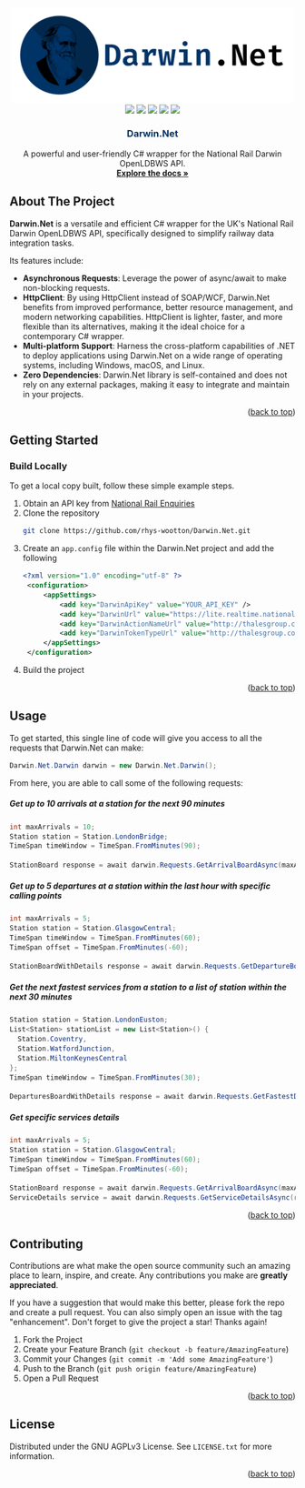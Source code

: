 <!-- Improved compatibility of back to top link: See: https://github.com/othneildrew/Best-README-Template/pull/73 -->
<a name="readme-top"></a>
<!--
*** Thanks for checking out the Best-README-Template. If you have a suggestion
*** that would make this better, please fork the repo and create a pull request
*** or simply open an issue with the tag "enhancement".
*** Don't forget to give the project a star!
*** Thanks again! Now go create something AMAZING! :D
-->

<!-- PROJECT SHIELDS -->
<!--
*** I'm using markdown "reference style" links for readability.
*** Reference links are enclosed in brackets [ ] instead of parentheses ( ).
*** See the bottom of this document for the declaration of the reference variables
*** for contributors-url, forks-url, etc. This is an optional, concise syntax you may use.
*** https://www.markdownguide.org/basic-syntax/#reference-style-links
-->

<!-- PROJECT LOGO -->
<br />
<div align="center">
  <img src=".gitassets/Long Logo.svg" alt="Logo" width="500">
  <div align="center">
    <a href="https://github.com/rhys-wootton/Darwin.Net/blob/master/LICENSE.txt"><img src="https://img.shields.io/github/license/rhys-wootton/Darwin.Net?style=flat-square"></img></a>
    <img src="https://img.shields.io/codefactor/grade/github/rhys-wootton/Darwin.Net/master?style=flat-square"></img>
    <a href="https://github.com/rhys-wootton/Darwin.Net/issues"><img src="https://img.shields.io/github/issues-raw/rhys-wootton/Darwin.Net?style=flat-square"></img></a>
    <a href="https://dotnet.microsoft.com/"><img src="https://img.shields.io/badge/-Powered%20by%20.NET-%23512bd4?style=flat-square"></img></a>
    <a href="https://www.linkedin.com/in/rhyswootton2212/"><img src="https://img.shields.io/badge/-Connect%20with%20me!-0077b5?style=flat-square&logo=LinkedIn"></img></a>
  </div>

  <h3 align="center" style="color: #003366">Darwin.Net</h3>

  <p align="center">
    A powerful and user-friendly C# wrapper for the National Rail Darwin OpenLDBWS API.
    <br />
    <a href="https://rhys-wootton.github.io/Darwin.Net/"><strong>Explore the docs »</strong></a>
  </p>
</div>

<!-- ABOUT THE PROJECT -->
## About The Project

**Darwin.Net** is a versatile and efficient C# wrapper for the UK's National Rail Darwin OpenLDBWS API, specifically designed to simplify railway data integration tasks. 

Its features include:

- **Asynchronous Requests**: Leverage the power of async/await to make non-blocking requests.
- **HttpClient**: By using HttpClient instead of SOAP/WCF, Darwin.Net benefits from improved performance, better resource management, and modern networking capabilities. HttpClient is lighter, faster, and more flexible than its alternatives, making it the ideal choice for a contemporary C# wrapper.
- **Multi-platform Support**: Harness the cross-platform capabilities of .NET to deploy applications using Darwin.Net on a wide range of operating systems, including Windows, macOS, and Linux.
- **Zero Dependencies**: Darwin.Net library is self-contained and does not rely on any external packages, making it easy to integrate and maintain in your projects.

<p align="right">(<a href="#readme-top">back to top</a>)</p>


<!-- GETTING STARTED -->
## Getting Started

### Build Locally

To get a local copy built, follow these simple example steps.

1. Obtain an API key from [National Rail Enquiries](http://realtime.nationalrail.co.uk/OpenLDBWSRegistration/)
2. Clone the repository
   ```sh
   git clone https://github.com/rhys-wootton/Darwin.Net.git
   ```
3. Create an `app.config` file within the Darwin.Net project and add the following
   ```xml
   <?xml version="1.0" encoding="utf-8" ?>
    <configuration>
        <appSettings>
            <add key="DarwinApiKey" value="YOUR_API_KEY" />
            <add key="DarwinUrl" value="https://lite.realtime.nationalrail.co.uk/OpenLDBWS/ldb12.asmx"/>
            <add key="DarwinActionNameUrl" value="http://thalesgroup.com/RTTI/2021-11-01/ldb/"/>
            <add key="DarwinTokenTypeUrl" value="http://thalesgroup.com/RTTI/2013-11-28/Token/types"/>
        </appSettings>
    </configuration>
   ```
4. Build  the project
<p align="right">(<a href="#readme-top">back to top</a>)</p>

<!-- USAGE EXAMPLES -->
## Usage

To get started, this single line of code will give you access to all the requests that Darwin.Net can make:

```csharp
Darwin.Net.Darwin darwin = new Darwin.Net.Darwin();
```

From here, you are able to call some of the following requests:

##### Get up to 10 arrivals at a station for the next 90 minutes
```csharp
int maxArrivals = 10;
Station station = Station.LondonBridge;
TimeSpan timeWindow = TimeSpan.FromMinutes(90);

StationBoard response = await darwin.Requests.GetArrivalBoardAsync(maxArrivals, station, timeWindow);
```

##### Get up to 5 departures at a station within the last hour with specific calling points
```csharp
int maxArrivals = 5;
Station station = Station.GlasgowCentral;
TimeSpan timeWindow = TimeSpan.FromMinutes(60);
TimeSpan offset = TimeSpan.FromMinutes(-60);

StationBoardWithDetails response = await darwin.Requests.GetDepartureBoardWithDetailsAsync(maxArrivals, station, timeWindow, timeOffset: offset);
```

##### Get the next fastest services from a station to a list of station within the next 30 minutes
```csharp
Station station = Station.LondonEuston;
List<Station> stationList = new List<Station>() {
  Station.Coventry,
  Station.WatfordJunction,
  Station.MiltonKeynesCentral
};
TimeSpan timeWindow = TimeSpan.FromMinutes(30);

DeparturesBoardWithDetails response = await darwin.Requests.GetFastestDeparturesWithDetailsAsync(station, stationList, timeWindow);
```

##### Get specific services details
```csharp
int maxArrivals = 5;
Station station = Station.GlasgowCentral;
TimeSpan timeWindow = TimeSpan.FromMinutes(60);
TimeSpan offset = TimeSpan.FromMinutes(-60);

StationBoard response = await darwin.Requests.GetArrivalBoardAsync(maxArrivals, station, timeWindow, timeOffset: offset);
ServiceDetails service = await darwin.Requests.GetServiceDetailsAsync(response.TrainServices[0].RetailServiceId);
```

<p align="right">(<a href="#readme-top">back to top</a>)</p>

<!-- CONTRIBUTING -->
## Contributing

Contributions are what make the open source community such an amazing place to learn, inspire, and create. Any contributions you make are **greatly appreciated**.

If you have a suggestion that would make this better, please fork the repo and create a pull request. You can also simply open an issue with the tag "enhancement".
Don't forget to give the project a star! Thanks again!

1. Fork the Project
2. Create your Feature Branch (`git checkout -b feature/AmazingFeature`)
3. Commit your Changes (`git commit -m 'Add some AmazingFeature'`)
4. Push to the Branch (`git push origin feature/AmazingFeature`)
5. Open a Pull Request

<p align="right">(<a href="#readme-top">back to top</a>)</p>



<!-- LICENSE -->
## License

Distributed under the GNU AGPLv3 License. See `LICENSE.txt` for more information.

<p align="right">(<a href="#readme-top">back to top</a>)</p>